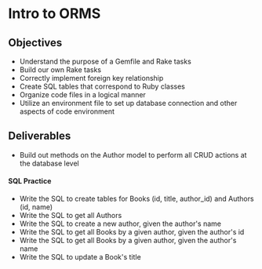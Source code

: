 # Intro to ORMS

## Objectives
- Understand the purpose of a Gemfile and Rake tasks
- Build our own Rake tasks
- Correctly implement foreign key relationship
- Create SQL tables that correspond to Ruby classes
- Organize code files in a logical manner
- Utilize an environment file to set up database connection and other aspects of code environment

## Deliverables
- Build out methods on the Author model to perform all CRUD actions at the database level

#### SQL Practice
- Write the SQL to create tables for Books (id, title, author_id) and Authors (id, name)
- Write the SQL to get all Authors
- Write the SQL to create a new author, given the author's name
- Write the SQL to get all Books by a given author, given the author's id
- Write the SQL to get all Books by a given author, given the author's name
- Write the SQL to update a Book's title
